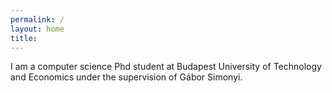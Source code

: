 ```yaml
---
permalink: /
layout: home
title:
---
```


I am a computer science Phd student at Budapest University of Technology and Economics under the supervision of Gábor Simonyi.
